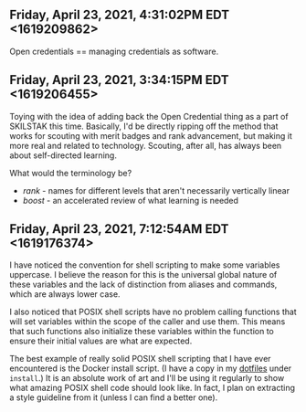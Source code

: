 ## Friday, April 23, 2021, 4:31:02PM EDT <1619209862>

Open credentials == managing credentials as software.

## Friday, April 23, 2021, 3:34:15PM EDT <1619206455>

Toying with the idea of adding back the Open Credential thing as a part
of SKILSTAK this time. Basically, I'd be directly ripping off the method
that works for scouting with merit badges and rank advancement, but
making it more real and related to technology. Scouting, after all, has
always been about self-directed learning.

What would the terminology be?

* *rank* - names for different levels that aren't necessarily
         vertically linear
* *boost* - an accelerated review of what learning is needed 

## Friday, April 23, 2021, 7:12:54AM EDT <1619176374>

I have noticed the convention for shell scripting to make some
variables uppercase. I believe the reason for this is the universal
global nature of these variables and the lack of distinction from
aliases and commands, which are always lower case.

I also noticed that POSIX shell scripts have no problem calling
functions that will set variables within the scope of the caller and use
them. This means that such functions also initialize these variables
within the function to ensure their initial values are what are
expected.

The best example of really solid POSIX shell scripting that I have ever
encountered is the Docker install script. (I have a copy in my [dotfiles]
under `install`.) It is an absolute work of art and I'll be using it
regularly to show what amazing POSIX shell code should look like. In
fact, I plan on extracting a style guideline from it (unless I can find
a better one).

[dotfiles]: <https://github.com/rwxrob/dotfiles>

